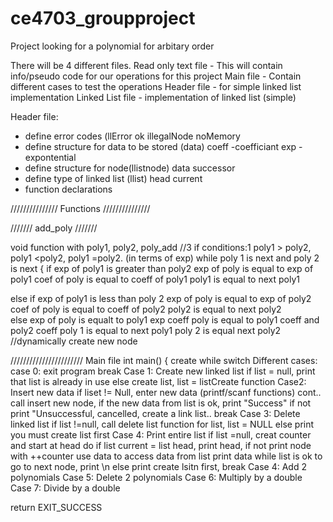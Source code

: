 # ce4703_groupproject
Project looking for a polynomial for arbitary order

There will be 4 different files.
Read only text file - This will contain info/pseudo code for our operations for this project
Main file - Contain different cases to test the operations
Header file - for simple linked list implementation
Linked List file - implementation of linked list (simple)


Header file:
* define error codes (llError
  ok
  illegalNode
  noMemory
* define structure for data to be stored (data)
  coeff -coefficiant
  exp - expontential
* define structure for node(llistnode)
  data
  successor 
* define type of linked list (llist)
  head
  current 
* function declarations




///////////////
Functions
///////////////


///////
add_poly
///////





void function with poly1, poly2, poly_add
//3 if conditions:1 poly1 > poly2, poly1 <poly2, poly1 =poly2.   (in terms of exp)
while  poly 1 is next and poly 2 is next
{
if exp of poly1 is greater than poly2
  exp of poly is equal to exp of poly1
  coef of poly is equal to coeff of poly1
  poly1 is equal to next poly1
  
else if exp of poly1 is less than poly 2
   exp of poly is equal to exp of poly2
  coef of poly is equal to coeff of poly2
  poly2 is equal to next poly2  
else
  exp of poly is equalt to poly1 exp
  coeff poly is equal to poly1 coeff and poly2 coeff
  poly 1 is equal to next poly1
  poly 2 is equal next poly2
//dynamically create new node





///////////////////////
Main file
int main()
{
create
while
switch
Different cases:
case 0: exit program
break
Case 1: Create new linked list
if list = null, print that list is already in use
else create list, list = listCreate function
Case2: Insert new data
if liset != Null, enter new data (printf/scanf functions)
  cont.. call insert new node, if the new data from list is ok, print "Success"
        if not print "Unsuccessful, cancelled, create a link list.. break
Case 3: Delete linked list
if list !=null, call delete list function for list, list = NULL
else print you must create list first
Case 4: Print entire list
 if list =null, creat counter and start at head
 do if list current = list head, print head, if not print node with ++counter
 use data to access data from list
 print data
  while list is ok to go to next node, print \n
  else print create lsitn first, break
Case 4: Add 2 polynomials
Case 5: Delete 2 polynomials
Case 6: Multiply by a double
Case 7: Divide by a double

return EXIT_SUCCESS
